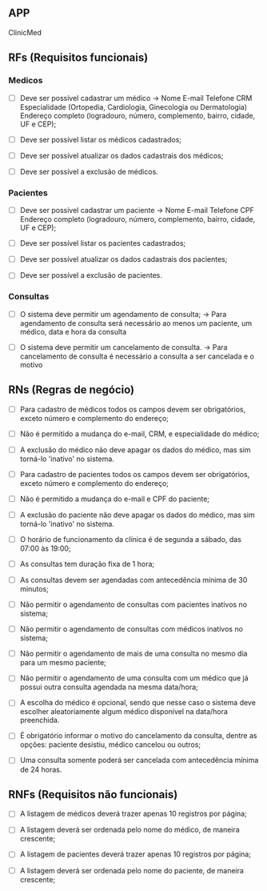 ## APP 

ClinicMed 


## RFs (Requisitos funcionais) 

### Medicos
- [ ] Deve ser possível cadastrar um médico
  ->      Nome
          E-mail
          Telefone
          CRM
          Especialidade (Ortopedia, Cardiologia, Ginecologia ou Dermatologia)
          Endereço completo (logradouro, número, complemento, bairro, cidade, UF e CEP);

- [ ] Deve ser possível listar os médicos cadastrados;
- [ ] Deve ser possível atualizar os dados cadastrais dos médicos;
- [ ] Deve ser possível a exclusão de médicos.

### Pacientes
- [ ] Deve ser possível cadastrar um paciente
    ->    Nome
          E-mail
          Telefone
          CPF
          Endereço completo (logradouro, número, complemento, bairro, cidade, UF e CEP);

- [ ] Deve ser possível listar os pacientes cadastrados;
- [ ] Deve ser possível atualizar os dados cadastrais dos pacientes;
- [ ] Deve ser possível a exclusão de pacientes.

### Consultas
- [ ] O sistema deve permitir um agendamento de consulta;
    ->  Para agendamento de consulta será necessário ao menos um paciente, um médico, data e hora da consulta

- [ ] O sistema deve permitir um cancelamento de consulta.
    ->  Para cancelamento de consulta é necessário a consulta a ser cancelada e o motivo 




## RNs (Regras de negócio) 
- [ ] Para cadastro de médicos todos os campos devem ser obrigatórios, exceto número e complemento do endereço;
- [ ] Não é permitido a mudança do e-mail, CRM, e especialidade do médico;
- [ ] A exclusão do médico não deve apagar os dados do médico, mas sim torná-lo 'inativo' no sistema. 


- [ ] Para cadastro de pacientes todos os campos devem ser obrigatórios, exceto número e complemento do endereço;
- [ ] Não é permitido a mudança do e-mail e CPF do paciente;
- [ ] A exclusão do paciente não deve apagar os dados do médico, mas sim torná-lo 'inativo' no sistema. 

- [ ] O horário de funcionamento da clínica é de segunda a sábado, das 07:00 às 19:00;
- [ ] As consultas tem duração fixa de 1 hora;
- [ ] As consultas devem ser agendadas com antecedência mínima de 30 minutos;
- [ ] Não permitir o agendamento de consultas com pacientes inativos no sistema;
- [ ] Não permitir o agendamento de consultas com médicos inativos no sistema;
- [ ] Não permitir o agendamento de mais de uma consulta no mesmo dia para um mesmo paciente;
- [ ] Não permitir o agendamento de uma consulta com um médico que já possui outra consulta agendada na mesma data/hora;
- [ ] A escolha do médico é opcional, sendo que nesse caso o sistema deve escolher aleatoriamente algum médico disponível na data/hora preenchida.

- [ ] É obrigatório informar o motivo do cancelamento da consulta, dentre as opções: paciente desistiu, médico cancelou ou outros;
- [ ] Uma consulta somente poderá ser cancelada com antecedência mínima de 24 horas.




## RNFs (Requisitos não funcionais)
- [ ] A listagem de médicos deverá trazer apenas 10 registros por página;
- [ ] A listagem deverá ser ordenada pelo nome do médico, de maneira crescente;


- [ ] A listagem de pacientes deverá trazer apenas 10 registros por página;
- [ ] A listagem deverá ser ordenada pelo nome do paciente, de maneira crescente;